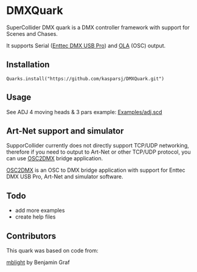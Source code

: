 # DMXQuark

SuperCollider DMX quark is a DMX controller framework with support for Scenes and Chases. 

It supports Serial ([Enttec DMX USB Pro](https://www.enttec.com/product/lighting-communication-protocols/dmx512/dmx-usb-pro/)) and [OLA](https://github.com/OpenLightingProject/ola) (OSC) output.

## Installation

`Quarks.install("https://github.com/kasparsj/DMXQuark.git")`

## Usage

See ADJ 4 moving heads & 3 pars example: [Examples/adj.scd](https://github.com/kasparsj/DMXQuark/blob/main/Examples/adj.scd)

## Art-Net support and simulator

SupporCollider currently does not directly support TCP/UDP networking, therefore if you need to output to Art-Net or other TCP/UDP protocol, you can use [OSC2DMX](https://github.com/kasparsj/OSC2DMX) bridge application.

[OSC2DMX](https://github.com/kasparsj/OSC2DMX) is an OSC to DMX bridge application with support for Enttec DMX USB Pro, Art-Net and simulator software.

## Todo
- add more examples
- create help files

## Contributors

This quark was based on code from:

[mblight](https://github.com/bennigraf/mblght) by Benjamin Graf
